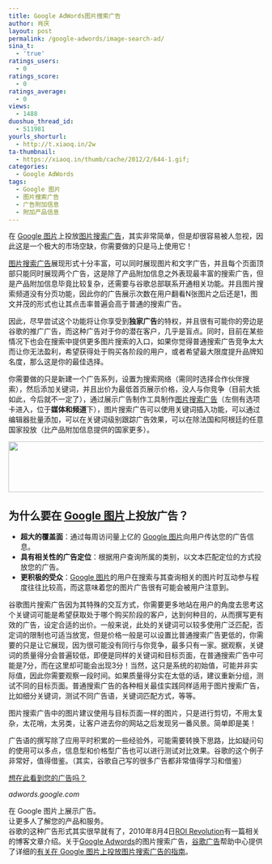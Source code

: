 ```yaml
---
title: Google AdWords图片搜索广告
author: 肖庆
layout: post
permalink: /google-adwords/image-search-ad/
sina_t:
  - 'true'
ratings_users:
  - 0
ratings_score:
  - 0
ratings_average:
  - 0
views:
  - 1488
duoshuo_thread_id:
  - 511981
yourls_shorturl:
  - http://t.xiaoq.in/2w
ta-thumbnail:
  - https://xiaoq.in/thumb/cache/2012/2/644-1.gif;
categories:
  - Google AdWords
tags:
  - Google 图片
  - 图片搜索广告
  - 广告附加信息
  - 附加产品信息
---
```

在 <span class='wp_keywordlink_affiliate'><a href="https://xiaoq.in/tag/google-%e5%9b%be%e7%89%87/" title="查看Google 图片中的全部文章" target="_blank">Google 图片</a></span>上投放<span class='wp_keywordlink_affiliate'><a href="https://xiaoq.in/tag/%e5%9b%be%e7%89%87%e6%90%9c%e7%b4%a2%e5%b9%bf%e5%91%8a/" title="查看图片搜索广告中的全部文章" target="_blank">图片搜索广告</a></span>，其实非常简单，但是却很容易被人忽视，因此这是一个极大的市场空缺，你需要做的只是马上使用它！

<span class='wp_keywordlink_affiliate'><a href="https://xiaoq.in/tag/%e5%9b%be%e7%89%87%e6%90%9c%e7%b4%a2%e5%b9%bf%e5%91%8a/" title="查看图片搜索广告中的全部文章" target="_blank">图片搜索广告</a></span>展现形式十分丰富，可以同时展现图片和文字广告，并且每个页面顶部只能同时展现两个广告，这是除了产品附加信息之外表现最丰富的搜索广告，但是产品附加信息毕竟比较复杂，还需要与谷歌总部联系开通相关功能。并且图片搜索频道没有分页功能，因此你的广告展示次数在用户翻看N张图片之后还是1，图文并茂的形式也让其点击率普遍会高于普通的搜索广告。

因此，尽早尝试这个功能将让你享受到**独家广告**的特权，并且很有可能你的旁边是谷歌的推广广告，而这种广告对于你的潜在客户，几乎是盲点。同时，目前在某些情况下也会在搜索中提供更多图片搜索的入口，如果你觉得普通搜索广告竞争太大而让你无法盈利，希望获得处于购买各阶段的用户，或者希望最大限度提升品牌知名度，那么这是你的最佳选择。

你需要做的只是新建一个广告系列，设置为搜索网络（需同时选择合作伙伴搜索），然后添加关键词，并且出价为最低首页展示价格，没人与你竞争（目前大抵如此，今后就不一定了），通过展示广告制作工具制作<span class='wp_keywordlink_affiliate'><a href="https://xiaoq.in/tag/%e5%9b%be%e7%89%87%e6%90%9c%e7%b4%a2%e5%b9%bf%e5%91%8a/" title="查看图片搜索广告中的全部文章" target="_blank">图片搜索广告</a></span>（左侧有选项卡进入，位于**媒体和频道**下），图片搜索广告可以使用关键词插入功能，可以通过编辑器批量添加，可以在关键词级别跟踪广告效果，可以在除法国和阿根廷的任意国家投放（比产品附加信息提供的国家更多）。

<img class="alignnone size-full wp-image-645" title="image-search-ad" src="http://xiaoq.in/g/pics/2012/02/image-search-ad.gif" alt="" width="550" height="100" />

## 为什么要在 <span class='wp_keywordlink_affiliate'><a href="https://xiaoq.in/tag/google-%e5%9b%be%e7%89%87/" title="查看Google 图片中的全部文章" target="_blank">Google 图片</a></span>上投放广告？

*   **超大的覆盖面**：通过每周访问量上亿的 [Google 图片][1]向用户传达您的广告信息。
*   **具有相关性的广告定位**：根据用户查询所属的类别，以文本匹配定位的方式投放您的广告。
*   **更积极的受众**：<span class='wp_keywordlink_affiliate'><a href="https://xiaoq.in/tag/google-%e5%9b%be%e7%89%87/" title="查看Google 图片中的全部文章" target="_blank">Google 图片</a></span>的用户在搜索与其查询相关的图片时互动参与程度往往比较高，而这意味着您的图片广告很有可能会被用户注意到。

谷歌图片搜索广告因为其特殊的交互方式，你需要更多地站在用户的角度去思考这个关键词可能是希望获取处于哪个购买阶段的客户，达到何种目的，从而撰写更有效的广告，设定合适的出价。一般来说，此处的关键词可以较多使用广泛匹配，否定词的限制也可适当放宽，但是价格一般是可以设置比普通搜索广告更低的，你需要的只是让它展现，因为很可能没有同行与你竞争，最多只有一家。据观察，关键词的质量得分会普遍较低，即便是同样的关键词和目标页面，在普通搜索广告中可能是7分，而在这里却可能会出现3分！当然，这只是系统的初始值，可能并非实际值，因此你需要观察一段时间。如果质量得分实在太低的话，建议重新分组，测试不同的目标页面。普通搜索广告的各种相关最佳实践同样适用于图片搜索广告，比如细分关键词，测试不同广告语，关键词匹配方式，等等。

图片搜索广告中的图片建议使用与目标页面一样的图片，只是进行剪切，不用太复杂，太花哨，太另类，让客户进去你的网站之后发现另一番风景。简单即是美！

广告语的撰写除了应用平时积累的一些经验外，可能需要转换下思路，比如疑问句的使用可以多点，信息型和价格型广告也可以进行测试对比效果。谷歌的这个例子非常好，值得借鉴。（其实，谷歌自己写的很多广告都非常值得学习和借鉴）

<a href="http://www.google.com.hk/url?url=http://adwords.google.com/support/aw/bin/answer.py%3Fhl%3Dzh-CN%26answer%3D184331&rct=j&sa=X&ei=ObRDT--2L6aZiAeXpvXWBA&ved=0CAoQphI&q=google+adwords&usg=AFQjCNEXH1GBcPlsfsj_eASc_L5_3my9jA" target="_blank">想在此看到您的广告吗？</a>

<div>
  <cite>adwords.google.com</cite></p> <div>
    在 Google 图片上展示广告。<br /> 让更多人了解您的产品和服务。
  </div>
</div>

<div>
</div>

<div>
  谷歌的这种广告形式其实很早就有了，2010年8月4日<a title="Introducing Image Search Ads" href="http://www.roirevolution.com/blog/2010/08/introducing_image_search_ads.php" target="_blank">ROI Revolution</a>有一篇相关的博客文章介绍。关于<span class='wp_keywordlink'><a href="https://xiaoq.in/google-adwords/" title="Google Adwords" target="_blank">Google Adwords</a></span>的图片搜索广告，<span class='wp_keywordlink'><a href="https://xiaoq.in/google-adwords/" title="谷歌广告" target="_blank">谷歌广告</a></span>帮助中心提供了详细的<a title="有关在 Google 图片上投放图片搜索广告的指南 " href="http://support.google.com/adwords/bin/answer.py?hl=zh-Hans&answer=184331" target="_blank">有关在 Google 图片上投放图片搜索广告的指南</a>。
</div>

 [1]: http://images.google.com.hk/